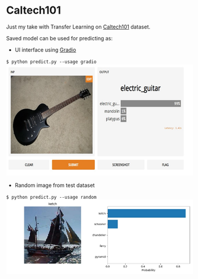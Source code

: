 # Caltech101
Just my take with Transfer Learning on [Caltech101](https://en.wikipedia.org/wiki/Caltech_101) dataset.

Saved model can be used for predicting as:  
- UI interface using [Gradio](https://www.gradio.app/)  
  
`$ python predict.py --usage gradio`  
  <img src="https://github.com/TomislavZupanovic/Caltech101/blob/master/notebooks/Gradio.jpg" width="700" height="300">  
- Random image from test dataset  
  
`$ python predict.py --usage random`  
![Random image](https://github.com/TomislavZupanovic/Caltech101/blob/master/notebooks/Random_image.jpeg)   
